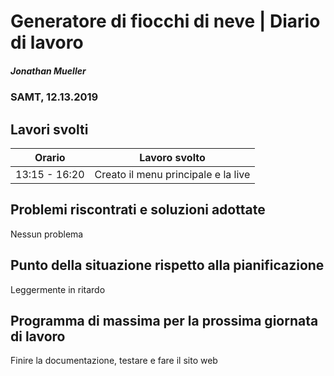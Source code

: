 # Generatore di fiocchi di neve | Diario di lavoro
##### Jonathan Mueller
### SAMT, 12.13.2019

## Lavori svolti


|Orario        |Lavoro svolto                 |
|--------------|------------------------------|
|13:15 - 16:20 | Creato il menu principale e la live |

##  Problemi riscontrati e soluzioni adottate

Nessun problema

##  Punto della situazione rispetto alla pianificazione

Leggermente in ritardo

## Programma di massima per la prossima giornata di lavoro

Finire la documentazione, testare e fare il sito web
